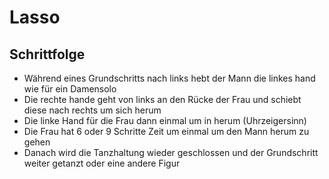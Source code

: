 # Lasso

## Schrittfolge

- Während eines Grundschritts nach links hebt der Mann die linkes hand wie für ein Damensolo
- Die rechte hande geht von links an den Rücke der Frau und schiebt diese nach rechts um sich herum
- Die linke Hand für die Frau dann einmal um in herum (Uhrzeigersinn)
- Die Frau hat 6 oder 9 Schritte Zeit um einmal um den Mann herum zu gehen
- Danach wird die Tanzhaltung wieder geschlossen und der Grundschritt weiter getanzt oder eine andere Figur
